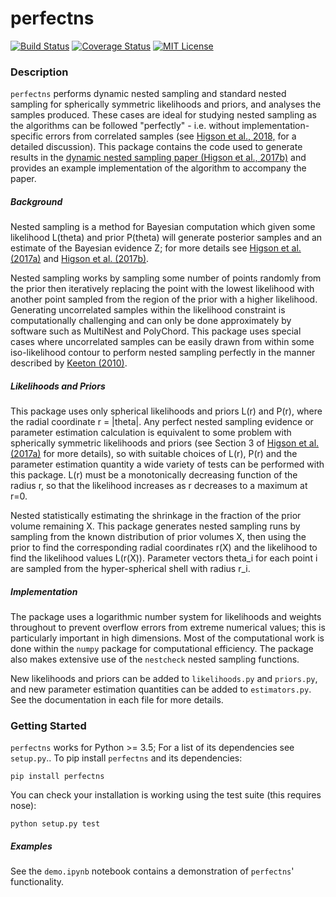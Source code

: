 perfectns
=========

[![Build Status](https://travis-ci.org/ejhigson/perfectns.svg?branch=master)](https://travis-ci.org/ejhigson/perfectns.svg?branch=master)
[![Coverage Status](https://coveralls.io/repos/github/ejhigson/perfectns/badge.svg?branch=master)](https://coveralls.io/github/ejhigson/perfectns?branch=master)
[![MIT License](https://img.shields.io/badge/license-MIT-blue.svg)](https://github.com/ejhigson/perfectns/LICENSE)


### Description

`perfectns` performs dynamic nested sampling and standard nested sampling for spherically symmetric likelihoods and priors, and analyses the samples produced.
These cases are ideal for studying nested sampling as the algorithms can be followed "perfectly" - i.e. without implementation-specific errors from correlated samples (see [Higson et al., 2018,](http://arxiv.org/abs/1804.06406) for a detailed discussion).
This package contains the code used to generate results in the [dynamic nested sampling paper (Higson et al., 2017b)](https://arxiv.org/abs/1704.03459) and provides an example implementation of the algorithm to accompany the paper.

##### Background

Nested sampling is a method for Bayesian computation which given some likelihood L(theta) and prior P(theta) will generate posterior samples and an estimate of the Bayesian evidence Z; for more details see [Higson et al. (2017a)](https://arxiv.org/abs/1703.09701) and [Higson et al. (2017b)](https://arxiv.org/abs/1704.03459).

Nested sampling works by sampling some number of points randomly from the prior then iteratively replacing the point with the lowest likelihood with another point sampled from the region of the prior with a higher likelihood.
Generating uncorrelated samples within the likelihood constraint is computationally challenging and can only be done approximately by software such as MultiNest and PolyChord.
This package uses special cases where uncorrelated samples can be easily drawn from within some iso-likelihood contour to perform nested sampling perfectly in the manner described by [Keeton (2010)](https://academic.oup.com/mnras/article/414/2/1418/977810).

##### Likelihoods and Priors

This package uses only spherical likelihoods and priors L(r) and P(r), where the radial coordinate r = |theta|.
Any perfect nested sampling evidence or parameter estimation calculation is equivalent to some problem with spherically symmetric likelihoods and priors (see Section 3 of [Higson et al. (2017a)](https://arxiv.org/abs/1703.09701) for more details), so with suitable choices of L(r), P(r) and the parameter estimation quantity a wide variety of tests can be performed with this package.
L(r) must be a monotonically decreasing function of the radius r, so that the likelihood increases as r decreases to a maximum at r=0.

Nested statistically estimating the shrinkage in the fraction of the prior volume remaining X.
This package generates nested sampling runs by sampling from the known distribution of prior volumes X, then using the prior to find the corresponding radial coordinates r(X) and the likelihood to find the likelihood values L(r(X)).
Parameter vectors theta_i for each point i are sampled from the hyper-spherical shell with radius r_i.

##### Implementation

The package uses a logarithmic number system for likelihoods and weights throughout to prevent overflow errors from extreme numerical values; this is particularly important in high dimensions.
Most of the computational work is done within the `numpy` package for computational efficiency.
The package also makes extensive use of the `nestcheck` nested sampling functions.

New likelihoods and priors can be added to `likelihoods.py` and `priors.py`, and new parameter estimation quantities can be added to `estimators.py`.
See the documentation in each file for more details.

### Getting Started

`perfectns` works for Python >= 3.5; For a list of its dependencies see `setup.py`..
To pip install `perfectns` and its dependencies:

```
pip install perfectns
```

You can check your installation is working using the test suite (this requires nose):

```
python setup.py test
```

##### Examples

See the `demo.ipynb` notebook contains a demonstration of `perfectns`' functionality.
